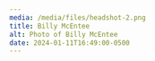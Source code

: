 ```yaml
---
media: /media/files/headshot-2.png
title: Billy McEntee
alt: Photo of Billy McEntee
date: 2024-01-11T16:49:00-0500
---
```

